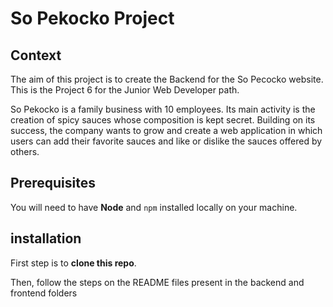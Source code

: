 # So Pekocko Project #

## Context ##
The aim of this project is to create the Backend for the So Pecocko website.
This is the Project 6 for the Junior Web Developer path.

So Pekocko is a family business with 10 employees. Its main activity is the creation of spicy
sauces whose composition is kept secret. Building on its success, the company wants to
grow and create a web application in which users can add their favorite sauces and like or
dislike the sauces offered by others.

## Prerequisites ##
You will need to have **Node** and `npm` installed locally on your machine.

## installation ##
First step is to **clone this repo**.

Then, follow the steps on the README files present in the backend and frontend folders